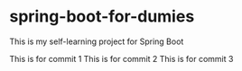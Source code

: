 # spring-boot-for-dumies
This is my self-learning project for Spring Boot

This is for commit 1
This is for commit 2
This is for commit 3